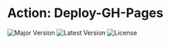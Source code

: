# Action: Deploy-GH-Pages

![Major Version](https://img.shields.io/static/v1?label=Major%20Version&message=v1&color=darkgreen&logo=github&logoColor=white&labelColor=313131) ![Latest Version](https://img.shields.io/github/v/tag/ajbarga/deploy-gh-pages?color=purple&label=Latest%20Version&logo=githubactions&logoColor=white&labelColor=313131) ![License](https://img.shields.io/github/license/ajbarga/deploy-gh-pages?color=blue&logo=git&logoColor=white)

